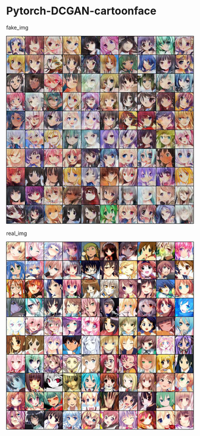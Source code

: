 # Pytorch-DCGAN-cartoonface

fake_img

![image](https://github.com/wa1tzy/Pytorch-DCGAN-cartoonface/blob/master/dcgan_img/574-fake_img.jpg)

real_img

![image](https://github.com/wa1tzy/Pytorch-DCGAN-cartoonface/blob/master/dcgan_img/574-real_img.jpg)
